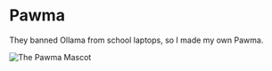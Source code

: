 # Pawma
They banned Ollama from school laptops, so I made my own Pawma.

![The Pawma Mascot](/logo.png "Hand drawing of the Pawma Mascot by IMG_25522")
